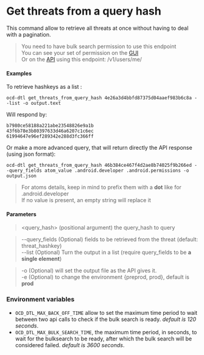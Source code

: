 # Get threats from a query hash

This command allow to retrieve all threats at once without having to deal with a pagination.  

> You need to have bulk search permission to use this endpoint  
You can see your set of permission on the [GUI](https://datalake.cert.orangecyberdefense.com/gui/my-account)  
Or on the [API](https://datalake.cert.orangecyberdefense.com/api/v1/users/me/) using this endpoint: /v1/users/me/

#### Examples

To retrieve hashkeys as a list :
    
    ocd-dtl get_threats_from_query_hash 4e26a3d4bbfd87375d04aaef983b6c8a --list -o output.text

Will respond by:
```
b7980ce58188a221abe23548826e9a1b
43f6b78e3b80397633d46a6207c1c6ec
61994647e96ef289342e288d3fc366ff
```

Or make a more advanced query, that will return directly the API response (using json format):
    
    ocd-dtl get_threats_from_query_hash 46b384ce467f4d2ae8b74025f9b266ed --query_fields atom_value .android.developer .android.permissions -o output.json

> For atoms details, keep in mind to prefix them with a **dot** like for .android.developer   
If no value is present, an empty string will replace it
#### Parameters

> <query_hash\> (positional argument) the query_hash to query   

> --query_fields (Optional) fields to be retrieved from the threat (default: threat_hashkey)  
> --list (Optional)  Turn the output in a list (require query_fields to be **a single element**)

> -o (Optional) will set the output file as the API gives it.  
> -e (Optional) to change the environment {preprod, prod},  default is **prod**  

### Environment variables

* `OCD_DTL_MAX_BACK_OFF_TIME` allow to set the maximum time period to wait between two api 
calls to check if the bulk search is ready.  *default is 120 seconds*.
* `OCD_DTL_MAX_BULK_SEARCH_TIME`, the maximum time period, in seconds, to wait for the bulksearch to be ready, 
after which the bulk search will be considered failed. *default is 3600 seconds*.